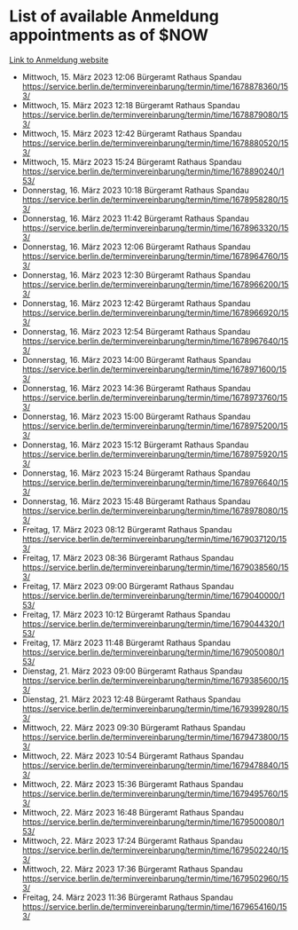 # List of available Anmeldung appointments as of $NOW
[Link to Anmeldung website](https://service.berlin.de/terminvereinbarung/termin/tag.php?termin=1&anliegen[]=120686&dienstleisterlist=122210,122217,327316,122219,327312,122227,327314,122231,327346,122243,327348,122254,122252,329742,122260,329745,122262,329748,122271,327278,122273,327274,122277,327276,330436,122280,327294,122282,327290,122284,327292,122291,327270,122285,327266,122286,327264,122296,327268,150230,329760,122297,327286,122294,327284,122312,329763,122314,329775,122304,327330,122311,327334,122309,327332,317869,122281,327352,122279,329772,122283,122276,327324,122274,327326,122267,329766,122246,327318,122251,327320,122257,327322,122208,327298,122226,327300&herkunft=http%3A%2F%2Fservice.berlin.de%2Fdienstleistung%2F120686%2F)
- Mittwoch, 15. März 2023 12:06 Bürgeramt Rathaus Spandau https://service.berlin.de/terminvereinbarung/termin/time/1678878360/153/
- Mittwoch, 15. März 2023 12:18 Bürgeramt Rathaus Spandau https://service.berlin.de/terminvereinbarung/termin/time/1678879080/153/
- Mittwoch, 15. März 2023 12:42 Bürgeramt Rathaus Spandau https://service.berlin.de/terminvereinbarung/termin/time/1678880520/153/
- Mittwoch, 15. März 2023 15:24 Bürgeramt Rathaus Spandau https://service.berlin.de/terminvereinbarung/termin/time/1678890240/153/
- Donnerstag, 16. März 2023 10:18 Bürgeramt Rathaus Spandau https://service.berlin.de/terminvereinbarung/termin/time/1678958280/153/
- Donnerstag, 16. März 2023 11:42 Bürgeramt Rathaus Spandau https://service.berlin.de/terminvereinbarung/termin/time/1678963320/153/
- Donnerstag, 16. März 2023 12:06 Bürgeramt Rathaus Spandau https://service.berlin.de/terminvereinbarung/termin/time/1678964760/153/
- Donnerstag, 16. März 2023 12:30 Bürgeramt Rathaus Spandau https://service.berlin.de/terminvereinbarung/termin/time/1678966200/153/
- Donnerstag, 16. März 2023 12:42 Bürgeramt Rathaus Spandau https://service.berlin.de/terminvereinbarung/termin/time/1678966920/153/
- Donnerstag, 16. März 2023 12:54 Bürgeramt Rathaus Spandau https://service.berlin.de/terminvereinbarung/termin/time/1678967640/153/
- Donnerstag, 16. März 2023 14:00 Bürgeramt Rathaus Spandau https://service.berlin.de/terminvereinbarung/termin/time/1678971600/153/
- Donnerstag, 16. März 2023 14:36 Bürgeramt Rathaus Spandau https://service.berlin.de/terminvereinbarung/termin/time/1678973760/153/
- Donnerstag, 16. März 2023 15:00 Bürgeramt Rathaus Spandau https://service.berlin.de/terminvereinbarung/termin/time/1678975200/153/
- Donnerstag, 16. März 2023 15:12 Bürgeramt Rathaus Spandau https://service.berlin.de/terminvereinbarung/termin/time/1678975920/153/
- Donnerstag, 16. März 2023 15:24 Bürgeramt Rathaus Spandau https://service.berlin.de/terminvereinbarung/termin/time/1678976640/153/
- Donnerstag, 16. März 2023 15:48 Bürgeramt Rathaus Spandau https://service.berlin.de/terminvereinbarung/termin/time/1678978080/153/
- Freitag, 17. März 2023 08:12 Bürgeramt Rathaus Spandau https://service.berlin.de/terminvereinbarung/termin/time/1679037120/153/
- Freitag, 17. März 2023 08:36 Bürgeramt Rathaus Spandau https://service.berlin.de/terminvereinbarung/termin/time/1679038560/153/
- Freitag, 17. März 2023 09:00 Bürgeramt Rathaus Spandau https://service.berlin.de/terminvereinbarung/termin/time/1679040000/153/
- Freitag, 17. März 2023 10:12 Bürgeramt Rathaus Spandau https://service.berlin.de/terminvereinbarung/termin/time/1679044320/153/
- Freitag, 17. März 2023 11:48 Bürgeramt Rathaus Spandau https://service.berlin.de/terminvereinbarung/termin/time/1679050080/153/
- Dienstag, 21. März 2023 09:00 Bürgeramt Rathaus Spandau https://service.berlin.de/terminvereinbarung/termin/time/1679385600/153/
- Dienstag, 21. März 2023 12:48 Bürgeramt Rathaus Spandau https://service.berlin.de/terminvereinbarung/termin/time/1679399280/153/
- Mittwoch, 22. März 2023 09:30 Bürgeramt Rathaus Spandau https://service.berlin.de/terminvereinbarung/termin/time/1679473800/153/
- Mittwoch, 22. März 2023 10:54 Bürgeramt Rathaus Spandau https://service.berlin.de/terminvereinbarung/termin/time/1679478840/153/
- Mittwoch, 22. März 2023 15:36 Bürgeramt Rathaus Spandau https://service.berlin.de/terminvereinbarung/termin/time/1679495760/153/
- Mittwoch, 22. März 2023 16:48 Bürgeramt Rathaus Spandau https://service.berlin.de/terminvereinbarung/termin/time/1679500080/153/
- Mittwoch, 22. März 2023 17:24 Bürgeramt Rathaus Spandau https://service.berlin.de/terminvereinbarung/termin/time/1679502240/153/
- Mittwoch, 22. März 2023 17:36 Bürgeramt Rathaus Spandau https://service.berlin.de/terminvereinbarung/termin/time/1679502960/153/
- Freitag, 24. März 2023 11:36 Bürgeramt Rathaus Spandau https://service.berlin.de/terminvereinbarung/termin/time/1679654160/153/
